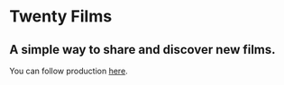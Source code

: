 Twenty Films
============

A simple way to share and discover new films.
---------------------------------------------

You can follow production [here](http://www.twenty-films.herokuapp.com).